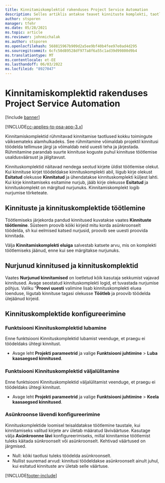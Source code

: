 ```yaml
---
title: Kinnitamiskomplektid rakenduses Project Service Automation
description: Selles artiklis antakse teavet kinnituste komplekti, taotluste ja nende toimingute alamhulkade kohta.
author: stsporen
manager: tfehr
ms.date: 05/28/2021
ms.topic: article
ms.reviewer: johnmichalak
ms.author: stsporen
ms.openlocfilehash: 568815967b909d2a5ee9bf40b4fee97e0ad4d295
ms.sourcegitcommit: 6cfc50d89528df977a8f6a55c1ad39d99800d9b4
ms.translationtype: MT
ms.contentlocale: et-EE
ms.lasthandoff: 06/03/2022
ms.locfileid: "8927047"
---
```

# <a name="approval-sets-in-project-service-automation"></a>Kinnitamiskomplektid rakenduses Project Service Automation

[!include [banner](../includes/psa-now-project-operations.md)]

[!INCLUDE[cc-applies-to-psa-app-3.x](../includes/cc-applies-to-psa-app-3x.md)]

Kinnitamiskomplektid rühmitavad kinnitamise taotlused kokku toimingute väiksemateks alamhulkadeks. See rühmitamine võimaldab projektil kinnitusi töödelda tellimuse järgi ja võimaldab neid uuesti teha ja järjestada. Rühmitamine parandab suurte kinnituse koguste puhul kinnituse töötlemise usaldusväärsust ja jälgitavust.

Kinnituskomplektid näitavad nendega seotud kirjete üldist töötlemise olekut. Kui kinnituse kirjet töödeldakse kinnituskomplekti abil, liigub kirje olekust **Esitatud** olekusse **Kinnitatud** ja ühendatakse kinnituskomplekti küljest lahti. Kui kirje kinnitamiseks esitamine nurjub, jääb kirje olekusse **Esitatud** ja kinnituskomplekt on märgitud nurjunuks. Kinnitamiskomplekt logib nurjumise tõrketeate.

## <a name="processing-approvals-and-approval-sets"></a>Kinnituste ja kinnituskomplektide töötlemine
Töötlemiseks järjekorda pandud kinnitused kuvatakse vaates **Kinnituste töötlemine**. Süsteem proovib kõiki kirjeid mitu korda asünkroonselt töödelda, sh kui eelmised katsed nurjusid, proovib see uuesti proovida kinnitada.

Välja **Kinnitamiskomplekti eluiga** salvestab katsete arvu, mis on komplekti töötlemiseks jäänud, enne kui see märgitakse nurjunuks.

## <a name="failed-approvals-and-approval-sets"></a>Nurjunud kinnitused ja kinnituskomplektid
Vaates **Nurjunud kinnitamised** on loetletud kõik kasutaja sekkumist vajavad kinnitused. Avage seostatud kinnituskomplekti logid, et tuvastada nurjumise põhjus.
Valiku "**Proovi uuesti** valimine lisab kinnituskomplekti eluea loenduse, liigutab kinnituse tagasi olekusse **Töötleb** ja proovib töödelda ülejäänud kirjeid.

## <a name="configure-approval-sets"></a>Kinnituskomplektide konfigureerimine

###  <a name="enable-the-approval-sets-feature"></a>Funktsiooni Kinnituskomplektid lubamine
Enne funktsiooni Kinnituskomplektid lubamist veenduge, et praegu ei töödeldaks ühtegi kinnitust.

- Avage leht **Projekti parameetrid** ja valige **Funktsiooni juhtimine** > **Luba kaasaegsed kinnitused**.

### <a name="turn-off-the-approval-sets-feature"></a>Funktsiooni Kinnituskomplektid väljalülitamine
Enne funktsiooni Kinnituskomplektid väljalülitamist veenduge, et praegu ei töödeldaks ühtegi kinnitust.

- Avage leht **Projekti parameetrid** ja valige **Funktsiooni juhtimine** > **Keela kaasaegsed kinnitused**.

### <a name="configuring-the-asynchronous-threshold"></a>Asünkroonse lävendi konfigureerimine 
Kinnituskomplektide loomisel teisaldatakse töötlemine taustale, kui kinnitamiseks valitud kirjete arv ületab määratud läviväärtuse. Kasutage välja **Asünkroonne lävi** konfigureerimiseks, millal kinnitamise töötlemist tuleks käitada sünkroonselt või asünkroonselt.
Kehtivad väärtused on järgmised.

  - Null: kõiki taotlusi tuleks töödelda asünkroonselt. 
  - Nullist suuremad arvud: kinnitusi töödeldakse asünkroonselt ainult juhul, kui esitatud kinnituste arv ületab selle väärtuse.

[!INCLUDE[footer-include](../includes/footer-banner.md)]

